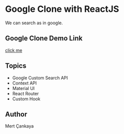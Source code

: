 # Google Clone with ReactJS
We can search as in google.

## Google Clone Demo Link
<a href="https://clone-fb34b.web.app/">click me</a>


## Topics
+ Google Custom Search API
+ Context API
+ Material UI
+ React Router
+ Custom Hook

## Author
Mert Çankaya

